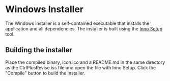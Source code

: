 # Windows Installer
The Windows installer is a self-contained executable that installs the application and all dependencies. The installer is built using the [Inno Setup](https://www.jrsoftware.org/isinfo.php) tool.

## Building the installer
Place the compiled binary, icon.ico and a README.md in the same directory as the CtrlPlusRevise.iss file and open the file with Inno Setup. Click the "Compile" button to build the installer.